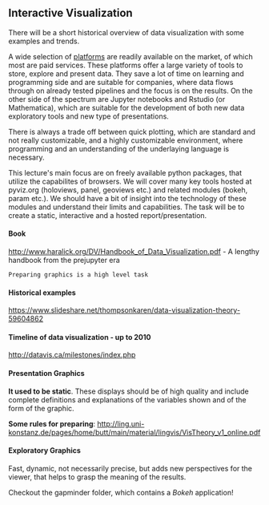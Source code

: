 ## Interactive Visualization
 
 There will be a short historical overview of data visualization with some examples and trends. 
 
 A wide selection of [platforms](https://financesonline.com/data-visualization/) are readily available on the market, of which most are paid services. These platforms offer a large variety of tools to store, explore and present data. They save a lot of time on learning and programming side and are suitable for companies, where data flows through on already tested pipelines and the focus is on the results.
On the other side of the spectrum are Jupyter notebooks and Rstudio (or Mathematica), which are suitable for the development of both new data exploratory tools and new type of presentations.

There is always a trade off between quick plotting, which are standard and not really customizable, and a highly customizable environment, where programming and an understanding of the underlaying language is necessary.

This lecture's main focus are on freely available python packages, that utilize the capabilites of browsers. We will cover many key tools hosted at pyviz.org (holoviews, panel, geoviews etc.) and related modules (bokeh, param etc.). We should have a bit of insight into the technology of these modules and understand their limits and capabilities. 
The task will be to create a static, interactive and a hosted report/presentation.

#### Book

http://www.haralick.org/DV/Handbook_of_Data_Visualization.pdf - A lengthy handbook from the prejupyter era

`
Preparing graphics is a high level task 
`

#### Historical examples
https://www.slideshare.net/thompsonkaren/data-visualization-theory-59604862

#### Timeline of data visualization - up to 2010
http://datavis.ca/milestones/index.php


#### Presentation Graphics
**It used to be static**. These displays should be of high quality and include complete definitions and explanations of the variables shown and of the form of the graphic. 

**Some rules for preparing**: http://ling.uni-konstanz.de/pages/home/butt/main/material/lingvis/VisTheory_v1_online.pdf

#### Exploratory Graphics
Fast, dynamic, not necessarily precise, but adds new perspectives for the viewer, that helps to grasp the meaning of the results.

Checkout the gapminder folder, which contains a *Bokeh* application!